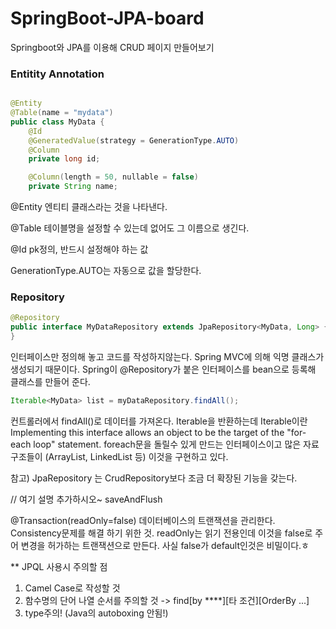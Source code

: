 # SpringBoot-JPA-board
Springboot와 JPA를 이용해 CRUD 페이지 만들어보기


### Entitity Annotation

```java

@Entity
@Table(name = "mydata")
public class MyData {
    @Id
    @GeneratedValue(strategy = GenerationType.AUTO)
    @Column
    private long id;

    @Column(length = 50, nullable = false)
    private String name;

```

@Entity
엔티티 클래스라는 것을 나타낸다.

@Table
테이블명을 설정할 수 있는데 없어도 그 이름으로 생긴다.

@Id
pk정의, 반드시 설정해야 하는 값

GenerationType.AUTO는 자동으로 값을 할당한다.

### Repository

```java
@Repository
public interface MyDataRepository extends JpaRepository<MyData, Long> {
}

```
인터페이스만 정의해 놓고 코드를 작성하지않는다. Spring MVC에 의해 익명 클래스가 생성되기 때문이다.
Spring이 @Repository가 붙은 인터페이스를 bean으로 등록해 클래스를 만들어 준다.

```java
Iterable<MyData> list = myDataRepository.findAll();
```
컨트롤러에서 findAll()로 데이터를 가져온다. Iterable을 반환하는데 
Iterable이란 Implementing this interface allows an object to be the target of the "for-each loop" statement.
foreach문을 돌릴수 있게 만드는 인터페이스이고 많은 자료구조들이 (ArrayList, LinkedList 등) 이것을 구현하고 있다.  



참고) JpaRepository 는 CrudRepository보다 조금 더 확장된 기능을 갖는다.
 

// 여기 설명 추가하시오~
saveAndFlush

@Transaction(readOnly=false)
데이터베이스의 트랜잭션을 관리한다. Consistency문제를 해결 하기 위한 것. readOnly는 읽기 전용인데 이것을 false로 주어 변경을 허가하는 트랜잭션으로 만든다. 사실 false가 default인것은 비밀이다.ㅎ 
 
 
** JPQL 사용시 주의할 점
1. Camel Case로 작성할 것
2. 함수명의 단어 나열 순서를 주의할 것 -> find[by ****][타 조건][OrderBy ...]
3. type주의! (Java의 autoboxing 안됨!)



 
 
 
 